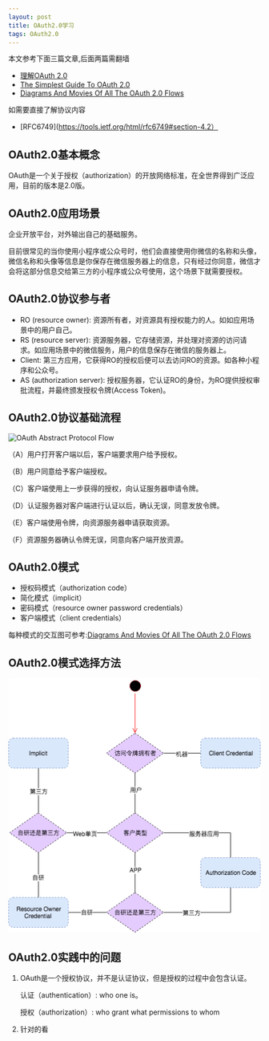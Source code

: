 ```yaml
---
layout: post
title: OAuth2.0学习
tags: OAuth2.0
---
```


本文参考下面三篇文章,后面两篇需翻墙

* [理解OAuth 2.0](http://www.ruanyifeng.com/blog/2014/05/oauth_2_0.html)
* [The Simplest Guide To OAuth 2.0](https://medium.com/@darutk/the-simplest-guide-to-oauth-2-0-8c71bd9a15bb)
* [Diagrams And Movies Of All The OAuth 2.0 Flows](https://medium.com/@darutk/diagrams-and-movies-of-all-the-oauth-2-0-flows-194f3c3ade85)

如需要直接了解协议内容

* [RFC6749](https://tools.ietf.org/html/rfc6749#section-4.2）

## OAuth2.0基本概念

OAuth是一个关于授权（authorization）的开放网络标准，在全世界得到广泛应用，目前的版本是2.0版。

## OAuth2.0应用场景

企业开放平台，对外输出自己的基础服务。

目前很常见的当你使用小程序或公众号时，他们会直接使用你微信的名称和头像，微信名称和头像等信息是你保存在微信服务器上的信息，只有经过你同意，微信才会将这部分信息交给第三方的小程序或公众号使用，这个场景下就需要授权。

## OAuth2.0协议参与者

* RO (resource owner): 资源所有者，对资源具有授权能力的人。如如应用场景中的用户自己。
* RS (resource server): 资源服务器，它存储资源，并处理对资源的访问请求。如应用场景中的微信服务，用户的信息保存在微信的服务器上。
* Client: 第三方应用，它获得RO的授权后便可以去访问RO的资源。如各种小程序和公众号。
* AS (authorization server): 授权服务器，它认证RO的身份，为RO提供授权审批流程，并最终颁发授权令牌(Access Token)。

## OAuth2.0协议基础流程

![OAuth Abstract Protocol Flow](http://www.ruanyifeng.com/blogimg/asset/2014/bg2014051203.png)

（A）用户打开客户端以后，客户端要求用户给予授权。

（B）用户同意给予客户端授权。

（C）客户端使用上一步获得的授权，向认证服务器申请令牌。

（D）认证服务器对客户端进行认证以后，确认无误，同意发放令牌。

（E）客户端使用令牌，向资源服务器申请获取资源。

（F）资源服务器确认令牌无误，同意向客户端开放资源。

## OAuth2.0模式

* 授权码模式（authorization code）
* 简化模式（implicit）
* 密码模式（resource owner password credentials）
* 客户端模式（client credentials）

每种模式的交互图可参考:[Diagrams And Movies Of All The OAuth 2.0 Flows](https://medium.com/@darutk/diagrams-and-movies-of-all-the-oauth-2-0-flows-194f3c3ade85)

## OAuth2.0模式选择方法

![OAuth模式选择方法](/assets/img/OAuth模式选择方法.png)

## OAuth2.0实践中的问题

1. OAuth是一个授权协议，并不是认证协议，但是授权的过程中会包含认证。

	认证（authentication）: who one is。

	授权（authorization）: who grant what permissions to whom
	
2. 针对的看












